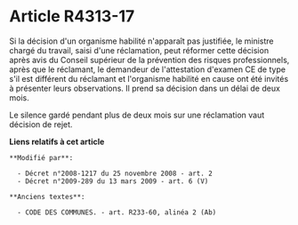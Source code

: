 # Article R4313-17

Si la décision d'un organisme habilité n'apparaît pas justifiée, le ministre chargé du travail, saisi d'une réclamation, peut
réformer cette décision après avis du Conseil supérieur de la prévention des risques professionnels, après que le réclamant,
le demandeur de l'attestation d'examen CE de type s'il est différent du réclamant et l'organisme habilité en cause ont été
invités à présenter leurs observations. Il prend sa décision dans un délai de deux mois.

Le silence gardé pendant plus de deux mois sur une réclamation vaut décision de rejet.

**Liens relatifs à cet article**

	**Modifié par**:

	  - Décret n°2008-1217 du 25 novembre 2008 - art. 2
	  - Décret n°2009-289 du 13 mars 2009 - art. 6 (V)

	**Anciens textes**:

	  - CODE DES COMMUNES. - art. R233-60, alinéa 2 (Ab)
